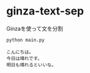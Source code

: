 # ginza-text-sep
Ginzaを使って文を分割


```python
python main.py
```

```出力例
こんにちは。
今日は晴れです。
明日も晴れるといいな。

```